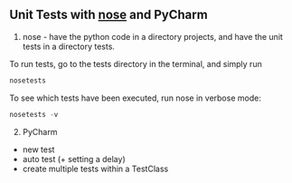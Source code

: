 ## Unit Tests with [nose](http://pythontesting.net/framework/nose/nose-introduction/) and PyCharm  
  
1. nose - have the python code in a directory projects, and have the unit tests in a directory tests.  
  
To run tests, go to the tests directory in the terminal, and simply run  
```javascript
nosetests
```  
  
To see which tests have been executed, run nose in verbose mode:  
```javascript
nosetests -v
```  
  
2. PyCharm  
  * new test
  * auto test (+ setting a delay)
  * create multiple tests within a TestClass